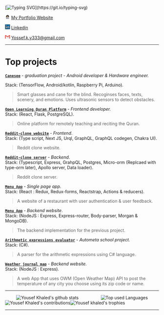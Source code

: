 [![Typing SVG](https://readme-typing-svg.herokuapp.com?font=&color=%23F70000&size=20&duration=5000&lines=Dunno+what+to+type.;But+this+thing+is+cool.;Oh%2C+I+am+a+software+engineer.)](https://git.io/typing-svg)

![](me.png) [My Portfolio Website](https://yossef-khaled.github.io/)

![](linkedin.png) [Linkedin](https://www.linkedin.com/in/youssef-khaled-906055187/)  

![](gmail.png) <Yossef.k.y333@gmail.com>

***

# **Top projects**  

**[`Canesee`](https://github.com/canesee-project)** - *graduation project - Android developer & Hardware engineer.* 

Stack: (TensorFlow, Android/kotlin, Raspberry Pi, Arduino).
> Smart glasses and cane for the blind.
> Recoginses faces, texts, scenery, and emotions.
> Uses ultrasonic sensors to detect obstacles.  

**[`Open Learning Quran Platform`](https://github.com/Open-Quran-Learning)** - *Frontend developer.*  
Stack: (React, Flask, PostgreSQL).
> Online platform for remotely teaching and reciting the Quran.  

**[`Reddit-clone website`](https://github.com/yossef-khaled/reddit-website)** - *Frontend*.  
Stack: (Type script, Next JS, Urql, GraphQL, GraphQL codegen, Chakra UI).
> Reddit clone website.  

**[`Reddit-clone server`](https://github.com/yossef-khaled/Reddit-server)** - *Backend*.  
Stack: (Typescript, Express, GrahpQL, Postgres, Micro-orm (Replcaed with type-orm later), Apollo server, Data loader).
> Reddit clone server.

**[`Menu App`](https://github.com/yossef-khaled/Menu-App)** - *Single page app*.  
Stack: (React : Redux, Redux-forms, Reactstrap, Actions & reducers).
> A website of a restaurant with user authentication & user feedback.  

**[`Menu App`](https://github.com/yossef-khaled/Menu-app-backend)** - *Backend website*.  
Stack: (NodeJS : Express, Express-router, Body-parser, Morgan & MongoDB).
> The backend implementation for the previous project.  

**[`Arithmetic expressions evaluator`](https://github.com/yossef-khaled/Arithmetic-expressions-evaluator)** - *Autometa school project.*  
Stack: (C#).
> A parser for the arithmetic expressions using C# language. 

**[`Weather journal map`](https://github.com/yossef-khaled/Weather-Journal-web)** - *Backend website.*  
Stack: (NodeJS : Express).
> A web App that uses OWM (Open Weather Map) API to post the temperature of any city you choose using its zip code or name.  

***
<div style="display:flex; justify-content:center;">
  <img alt="Yousef Khaled's github stats" style="margin-inline:auto;" src="https://github-readme-stats.vercel.app/api?username=yossef-khaled&show_icons=true&bg_color=#F56E15"/>
  <img alt="Top used Languages" style="margin-inline:auto;" src="https://github-readme-stats.vercel.app/api/top-langs/?username=yossef-khaled&layout=compact"/>
</div>
<div style="display:flex; justify-content:center; width:100%;">
  <img alt="Yousef Khaled's contributions" src="https://github-readme-streak-stats.herokuapp.com/?user=yossef-khaled&show_icons=true&bg_color=#F56E15"/>
  <img style="flex-grow: 1; width:200px;" alt="Yousef khaled's trophies" src="https://github-profile-trophy.vercel.app/?username=yossef-khaled"/>
</div>

***
